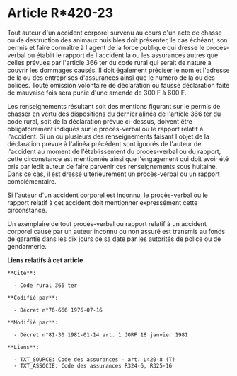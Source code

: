 # Article R*420-23

Tout auteur d'un accident corporel survenu au cours d'un acte de chasse ou de destruction des animaux nuisibles doit
présenter, le cas échéant, son permis et faire connaître à l'agent de la force publique qui dresse le procès-verbal ou
établit le rapport de l'accident la ou les assurances autres que celles prévues par l'article 366 ter du code rural qui
serait de nature à couvrir les dommages causés. Il doit également préciser le nom et l'adresse de la ou des entreprises
d'assurances ainsi que le numéro de la ou des polices. Toute omission volontaire de déclaration ou fausse déclaration faite
de mauvaise fois sera punie d'une amende de 300 F à 600 F.

Les renseignements résultant soit des mentions figurant sur le permis de chasser en vertu des dispositions du dernier alinéa
de l'article 366 ter du code rural, soit de la déclaration prévue ci-dessus, doivent être obligatoirement indiqués sur le
procès-verbal ou le rapport relatif à l'accident. Si un ou plusieurs des renseignements faisant l'objet de la déclaration
prévue à l'alinéa précédent sont ignorés de l'auteur de l'accident au moment de l'établissement du procès-verbal ou du
rapport, cette circonstance est mentionnée ainsi que l'engagement qui doit avoir été pris par ledit auteur de faire parvenir
ces renseignements sous huitaine. Dans ce cas, il est dressé ultérieurement un procès-verbal ou un rapport complémentaire.

Si l'auteur d'un accident corporel est inconnu, le procès-verbal ou le rapport relatif à cet accident doit mentionner
expressément cette circonstance.

Un exemplaire de tout procès-verbal ou rapport relatif à un accident corporel causé par un auteur inconnu ou non assuré est
transmis au fonds de garantie dans les dix jours de sa date par les autorités de police ou de gendarmerie.

**Liens relatifs à cet article**

	**Cite**:

	  - Code rural 366 ter

	**Codifié par**:

	  - Décret n°76-666 1976-07-16

	**Modifié par**:

	  - Décret n°81-30 1981-01-14 art. 1 JORF 18 janvier 1981

	**Liens**:

	  - TXT_SOURCE: Code des assurances - art. L420-8 (T)
	  - TXT_ASSOCIE: Code des assurances R324-6, R325-16
